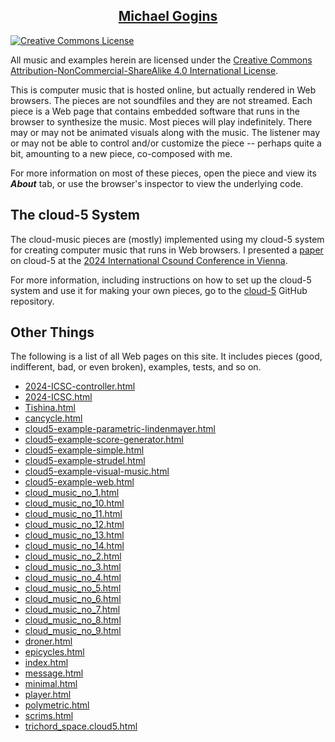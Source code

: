 <h2 align="center"><a href="https://michaelgogins.tumblr.com">Michael Gogins</a></h2>

<a rel="license" href="http://creativecommons.org/licenses/by-nc-sa/4.0/"><img alt="Creative Commons License" 
style="border-width:0" src="https://i.creativecommons.org/l/by-nc-sa/4.0/88x31.png" />
</a>
<p>All music and examples herein are licensed under the  
<a rel="license" href="http://creativecommons.org/licenses/by-nc-sa/4.0/">
Creative Commons Attribution-NonCommercial-ShareAlike 4.0 International License</a>.

This is computer music that is hosted online, but actually rendered in Web 
browsers. The pieces are not soundfiles and they are not streamed. Each piece 
is a Web page that contains embedded software that runs in the browser to 
synthesize the music.  Most pieces will play indefinitely. There may or may 
not be animated visuals along with the music. The listener may or may not be 
able to control and/or customize the piece -- perhaps quite a bit, amounting 
to a new piece, co-composed with me.

For more information on most of these pieces, open the piece and view its 
<i><b>About</b></i> tab, or use the browser's inspector to view the underlying 
code.

## The cloud-5 System

The cloud-music pieces are (mostly) implemented using my cloud-5 system for 
creating computer music that runs in Web browsers. I presented a 
[paper](https://github.com/gogins/michael.gogins.studio/blob/master/music/ICSC-2024/cloud-5.pdf) 
on cloud-5 at the [2024 International Csound Conference in Vienna](https://mdw.ac.at/icsc2024/).

For more information, including instructions on how to set up the cloud-5 
system and use it for making your own pieces, go to the 
[cloud-5](https://github.com/gogins/cloud-5) GitHub repository.

## Other Things

The following is a list of all Web pages on this site. It includes pieces (good, 
indifferent, bad, or even broken), examples, tests, and so on.

<ul>
<li><a href="2024-ICSC-controller.html">2024-ICSC-controller.html</a></li>
<li><a href="2024-ICSC.html">2024-ICSC.html</a></li>
<li><a href="Tishina.html">Tishina.html</a></li>
<li><a href="cancycle.html">cancycle.html</a></li>
<li><a href="cloud5-example-parametric-lindenmayer.html">cloud5-example-parametric-lindenmayer.html</a></li>
<li><a href="cloud5-example-score-generator.html">cloud5-example-score-generator.html</a></li>
<li><a href="cloud5-example-simple.html">cloud5-example-simple.html</a></li>
<li><a href="cloud5-example-strudel.html">cloud5-example-strudel.html</a></li>
<li><a href="cloud5-example-visual-music.html">cloud5-example-visual-music.html</a></li>
<li><a href="cloud5-example-web.html">cloud5-example-web.html</a></li>
<li><a href="cloud_music_no_1.html">cloud_music_no_1.html</a></li>
<li><a href="cloud_music_no_10.html">cloud_music_no_10.html</a></li>
<li><a href="cloud_music_no_11.html">cloud_music_no_11.html</a></li>
<li><a href="cloud_music_no_12.html">cloud_music_no_12.html</a></li>
<li><a href="cloud_music_no_13.html">cloud_music_no_13.html</a></li>
<li><a href="cloud_music_no_14.html">cloud_music_no_14.html</a></li>
<li><a href="cloud_music_no_2.html">cloud_music_no_2.html</a></li>
<li><a href="cloud_music_no_3.html">cloud_music_no_3.html</a></li>
<li><a href="cloud_music_no_4.html">cloud_music_no_4.html</a></li>
<li><a href="cloud_music_no_5.html">cloud_music_no_5.html</a></li>
<li><a href="cloud_music_no_6.html">cloud_music_no_6.html</a></li>
<li><a href="cloud_music_no_7.html">cloud_music_no_7.html</a></li>
<li><a href="cloud_music_no_8.html">cloud_music_no_8.html</a></li>
<li><a href="cloud_music_no_9.html">cloud_music_no_9.html</a></li>
<li><a href="droner.html">droner.html</a></li>
<li><a href="epicycles.html">epicycles.html</a></li>
<li><a href="index.html">index.html</a></li>
<li><a href="message.html">message.html</a></li>
<li><a href="minimal.html">minimal.html</a></li>
<li><a href="player.html">player.html</a></li>
<li><a href="polymetric.html">polymetric.html</a></li>
<li><a href="scrims.html">scrims.html</a></li>
<li><a href="trichord_space.cloud5.html">trichord_space.cloud5.html</a></li>
</ul>